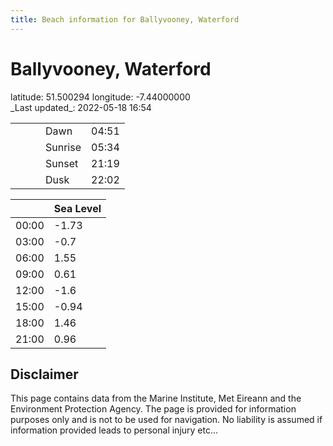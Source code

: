 ```yaml
---
title: Beach information for Ballyvooney, Waterford
---
```

# Ballyvooney, Waterford 

<div class="location-info">latitude: 51.500294 longitude: -7.44000000</div>
<div class="met-eireann-warnings"></div>
_Last updated_: 2022-05-18 16:54

|   |   |   |   |   |
|---|---|---|---|---|
|   |   |   | Dawn  | 04:51 |
|   |   |   | Sunrise  | 05:34 |
|   |   |   | Sunset  | 21:19 |
|   |   |   | Dusk  | 22:02 |

<div></div>

|   | Sea Level  |
|---|---|
| 00:00 | -1.73 |
| 03:00 | -0.7 |
| 06:00 | 1.55 |
| 09:00 | 0.61 |
| 12:00 | -1.6 |
| 15:00 | -0.94 |
| 18:00 | 1.46 |
| 21:00 | 0.96 |

## Disclaimer

This page contains data from the Marine Institute,
Met Eireann and the Environment Protection Agency. The page is provided for
information purposes only and is not to be used for navigation. No liability
is assumed if information provided leads to personal injury etc...